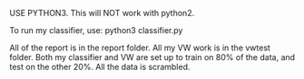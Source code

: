 USE PYTHON3. This will NOT work with python2.

To run my classifier, use: python3 classifier.py


All of the report is in the report folder. All my VW work is in the vwtest
folder. Both my classifier and VW are set up to train on 80% of the data, and
test on the other 20%. All the data is scrambled. 
